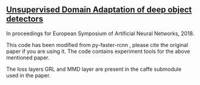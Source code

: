 ## [Unsupervised Domain Adaptation of deep object detectors](http://www.elen.ucl.ac.be/Proceedings/esann/esannpdf/es2018-145.pdf)
In proceedings for European Symposium of Artificial Neural Networks, 2018.

This code has been modified from py-faster-rcnn , please cite the original paper if you are using it.
The code contains experiment tools for the above mentioned paper.

The loss layers GRL and MMD layer are present in the caffe submodule used in the paper.

